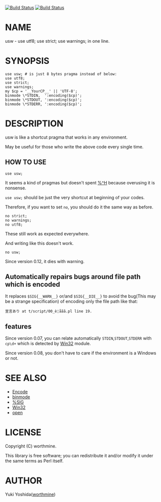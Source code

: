 [![Build Status](https://travis-ci.com/worthmine/usw.svg?branch=master)](https://travis-ci.com/worthmine/usw) [![Build Status](https://img.shields.io/appveyor/ci/worthmine/usw/master.svg?logo=appveyor)](https://ci.appveyor.com/project/worthmine/usw/branch/master)
# NAME

usw - use utf8; use strict; use warnings; in one line.

# SYNOPSIS

    use usw; # is just 8 bytes pragma instead of below:
    use utf8;
    use strict;
    use warnings;
    my $cp = '__YourCP__' || 'UTF-8';
    binmode \*STDIN,  ':encoding($cp)';
    binmode \*STDOUT, ':encoding($cp)';
    binmode \*STDERR, ':encoding($cp)';
     

# DESCRIPTION

usw is like a shortcut pragma that works in any environment.

May be useful for those who write the above code every single time.

## HOW TO USE

    use usw;

It seems a kind of pragmas but doesn't spent
[%^H](https://metacpan.org/pod/perlpragma#Key-naming)
because overusing it is nonsense.

`use usw;` should be just the very shortcut at beginning of your codes.

Therefore, if you want to set `no`, you should do it the same way as before.

    no strict;
    no warnings;
    no utf8;

These still work as expected everywhere.

And writing like this doesn't work.

    no usw;

Since version 0.12, it dies with warning.

## Automatically repairs bugs around file path which is encoded

It replaces `$SIG{__WARN__}` or/and `$SIG{__DIE__}`
to avoid the bug(This may be a strange specification)
of encoding only the file path like that:

    宣言あり at t/script/00_è­¦åãã.pl line 19.

## features

Since version 0.07, you can relate automatically
`STDIN`,`STDOUT`,`STDERR` with `cp\d+`
which is detected by [Win32](https://metacpan.org/pod/Win32) module.

Since version 0.08, you don't have to care if the environment is a Windows or not.

# SEE ALSO

- [Encode](https://metacpan.org/pod/Encode)
- [binmode](https://perldoc.perl.org/functions/binmode)
- [%SIG](https://perldoc.perl.org/variables/%25SIG)
- [Win32](https://metacpan.org/pod/Win32)
- [open](https://metacpan.org/pod/open)

# LICENSE

Copyright (C) worthmine.

This library is free software; you can redistribute it and/or modify
it under the same terms as Perl itself.

# AUTHOR

Yuki Yoshida([worthmine](https://github.com/worthmine))
